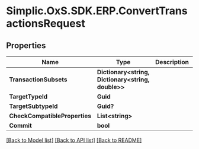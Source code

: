 # Simplic.OxS.SDK.ERP.ConvertTransactionsRequest

## Properties

Name | Type | Description | Notes
------------ | ------------- | ------------- | -------------
**TransactionSubsets** | **Dictionary&lt;string, Dictionary&lt;string, double&gt;&gt;** |  | 
**TargetTypeId** | **Guid** |  | 
**TargetSubtypeId** | **Guid?** |  | [optional] 
**CheckCompatibleProperties** | **List&lt;string&gt;** |  | [optional] 
**Commit** | **bool** |  | 

[[Back to Model list]](../README.md#documentation-for-models) [[Back to API list]](../README.md#documentation-for-api-endpoints) [[Back to README]](../README.md)

